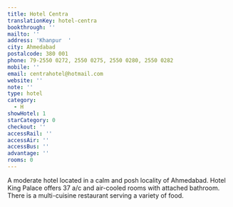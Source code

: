 ```yaml
---
title: Hotel Centra
translationKey: hotel-centra
bookthrough: ''
mailto: ''
address: 'Khanpur  '
city: Ahmedabad
postalcode: 380 001
phone: 79-2550 0272, 2550 0275, 2550 0280, 2550 0282
mobile: ''
email: centrahotel@hotmail.com
website: ''
note: ''
type: hotel
category:
  - H
showHotel: 1
starCategory: 0
checkout: ''
accessRail: ''
accessAir: ''
accessBus: ''
advantage: ''
rooms: 0
---
```

A moderate hotel located in a calm and posh locality of Ahmedabad.  Hotel King Palace offers 37 a/c and air-cooled rooms with attached bathroom. There is a multi-cuisine restaurant serving a variety of food.